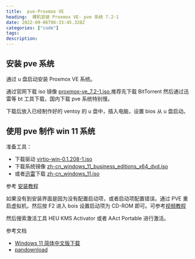 ```yaml
---
title:  pve-Proxmox VE
heading:  裸机安装 Proxmox VE- pve 系统 7.2-1
date: 2022-09-06T06:33:45.328Z
categories: ["code"]
tags: 
description: 
---
```

## 安装 pve 系统
通过 u 盘启动安装 Proxmox VE 系统。

通过官网下载 iso 镜像 [proxmox-ve_7.2-1.iso](https://www.proxmox.com/en/downloads/category/iso-images-pve),推荐先下载 BitTorrent 然后通过迅雷等 bt 工具下载，国内下载 pve 系统特别慢。


下载后放入已经制作好的 ventoy 的 u 盘中，插入电脑，设置 bios 从 u 盘启动。



## 使用 pve 制作 win 11 系统

准备工具：

- 下载驱动 [virtio-win-0.1.208-1.iso](https://foxi.buduanwang.vip/pan/%E8%BD%AF%E4%BB%B6%E6%94%B6%E9%9B%86/%E8%99%9A%E6%8B%9F%E5%8C%96/KVM/%E9%A9%B1%E5%8A%A8/)
- 下载系统镜像 [zh-cn_windows_11_business_editions_x64_dvd.iso](https://foxi.buduanwang.vip/pan/%E8%BD%AF%E4%BB%B6%E6%94%B6%E9%9B%86/ISO/)
- 或者[迅雷](https://sysin.org/blog/windows-11/#%E2%AC%87%E4%B8%8B%E8%BD%BD%E5%9C%B0%E5%9D%80)下载   [zh-cn_windows_11.iso](ed2k://|file|zh-cn_windows_11_business_editions_x64_dvd_f5f6bcbd.iso|5413181440|88CA1AE28F5F8A238647561B5C00E511|/)



参考 [安装教程](https://www.gordon2000.com/2021/10/pvewindows-11-step-by-step.html)

如果没有到安装界面是因为没有配置启动项，或者启动项配置错误。通过 PVE 重启虚拟机，然后按 F2 进入 bois 设置启动项为 CD-ROM 即可。可参考[视频教程](https://www.bilibili.com/s/video/BV16L4y1B7F3)

然后搜索激活工具 HEU KMS Activator 或者 AAct Portable 进行激活。




参考文档 
- [Windows 11 简体中文版下载](https://sysin.org/blog/windows-11/#%E2%AC%87%E4%B8%8B%E8%BD%BD%E5%9C%B0%E5%9D%80)
- [pandownload](https://pandownload.net/document/download.html)



